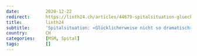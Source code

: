 ```yaml
---
date:          2020-12-22
redirect:      https://linth24.ch/articles/44679-spitalsituation-gluecklicherweise-nicht-so-dramatisch
title:         linth24
subtitle:      'Spitalsituation: «Glücklicherweise nicht so dramatisch»'
country:       CH
categories:    [MSM, Spital]
tags:          []
---
```

